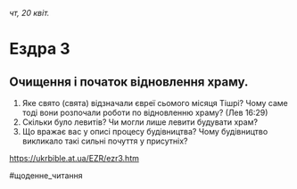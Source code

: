 
_чт, 20 квіт._

# Ездра 3

## Очищення і початок відновлення храму.
1. Яке свято (свята) відзначали євреї сьомого місяця Тішрі? Чому саме тоді вони розпочали роботи по відновленню храму? (Лев 16:29)
2. Скільки було левитів? Чи могли лише левити будувати храм?
3. Що вражає вас у описі процесу будівництва? Чому будівництво викликало такі сильні почуття у присутніх?

https://ukrbible.at.ua/EZR/ezr3.htm 

#щоденне_читання
